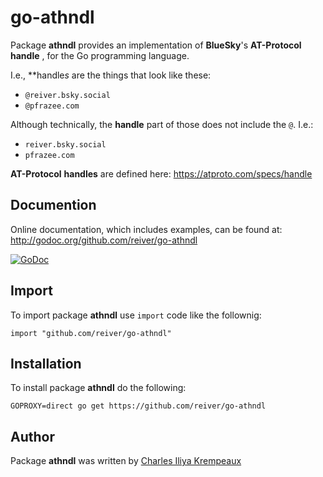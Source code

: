 # go-athndl

Package **athndl** provides an implementation of **BlueSky**'s **AT-Protocol** **handle** , for the Go programming language.

I.e., **handle*s* are the things that look like these:

* `@reiver.bsky.social`
* `@pfrazee.com`

Although technically, the **handle** part of those does not include the `@`.
I.e.:

* `reiver.bsky.social`
* `pfrazee.com`

**AT-Protocol** **handles** are defined here:
https://atproto.com/specs/handle

## Documention

Online documentation, which includes examples, can be found at: http://godoc.org/github.com/reiver/go-athndl

[![GoDoc](https://godoc.org/github.com/reiver/go-athndl?status.svg)](https://godoc.org/github.com/reiver/go-athndl)

## Import

To import package **athndl** use `import` code like the follownig:
```
import "github.com/reiver/go-athndl"
```

## Installation

To install package **athndl** do the following:
```
GOPROXY=direct go get https://github.com/reiver/go-athndl
```

## Author

Package **athndl** was written by [Charles Iliya Krempeaux](http://reiver.link)
